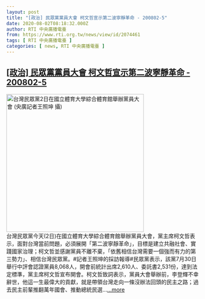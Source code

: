 ```yaml
---
layout: post
title: "[政治] 民眾黨黨員大會 柯文哲宣示第二波寧靜革命 - 200802-5"
date: 2020-08-02T08:18:32.000Z
author: RTI 中央廣播電臺
from: https://www.rti.org.tw/news/view/id/2074461
tags: [ RTI 中央廣播電臺 ]
categories: [ news, RTI 中央廣播電臺 ]
---
```

<!--1596356312000-->
[[政治] 民眾黨黨員大會 柯文哲宣示第二波寧靜革命 - 200802-5](https://www.rti.org.tw/news/view/id/2074461)
------

<div>
<img src="https://static.rti.org.tw/assets/thumbnails/2020/08/02/a1c6f0d09df8f6c1cee2f30dcbdd6f4c.jpg" width="360" alt="台灣民眾黨2日在國立體育大學綜合體育館舉辦黨員大會 (央廣記者王照坤 攝)" title="台灣民眾黨2日在國立體育大學綜合體育館舉辦黨員大會 (央廣記者王照坤 攝)"><br>台灣民眾黨今天(2日)在國立體育大學綜合體育館舉辦黨員大會，黨主席柯文哲表示，面對台灣當前問題，必須展開「第二波寧靜革命」，目標是建立共融社會、實踐國家治理；柯文哲並感謝黨員不離不棄，「依舊相信台灣需要一個強而有力的第三勢力」、相信台灣民眾黨。#記者王照坤的採訪報導#民眾黨表示，該黨7月30日舉行中評會認證黨員8,068人，開會前統計出席2,610人、委託書2,531份，達到法定標準，黨主席柯文哲宣布開會。柯文哲致詞表示，黨員大會舉辦前，李登輝不幸辭世，他這一生最偉大的貢獻，就是帶領台灣走向一條沒辦法回頭的民主之路；過去民主前輩推翻萬年國會、推動總統民選...<a target="_blank" href="https://www.rti.org.tw/news/view/id/2074461">...more</a>
</div>
